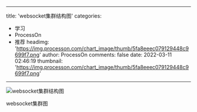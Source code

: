 
---
title: 'websocket集群结构图'
categories: 
 - 学习
 - ProcessOn
 - 推荐
headimg: 'https://img.processon.com/chart_image/thumb/5fa8eeec079129448c9699f7.png'
author: ProcessOn
comments: false
date: 2022-03-11 02:46:19
thumbnail: 'https://img.processon.com/chart_image/thumb/5fa8eeec079129448c9699f7.png'
---

<div>   
<img class="thumb" alt="websocket集群结构图" src="https://img.processon.com/chart_image/thumb/5fa8eeec079129448c9699f7.png" referrerpolicy="no-referrer">
<p>websocket集群图</p>  
</div>
            